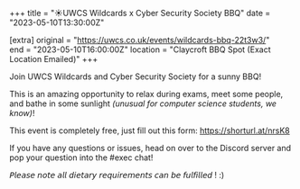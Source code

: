 +++
title = "☀️UWCS Wildcards x Cyber Security Society BBQ"
date = "2023-05-10T13:30:00Z"

[extra]
original = "https://uwcs.co.uk/events/wildcards-bbq-22t3w3/"    
end = "2023-05-10T16:00:00Z"
location = "Claycroft BBQ Spot (Exact Location Emailed)"
+++

Join UWCS Wildcards and Cyber Security Society for a sunny BBQ! 

This is an amazing opportunity to relax during exams, meet some people, and bathe in some sunlight *(unusual for computer science students, we know)*!

This event is completely free, just fill out this form: https://shorturl.at/nrsK8

If you have any questions or issues, head on over to the Discord server and pop your question into the #exec chat!

𝘗𝘭𝘦𝘢𝘴𝘦 𝘯𝘰𝘵𝘦 𝘢𝘭𝘭 𝘥𝘪𝘦𝘵𝘢𝘳𝘺 𝘳𝘦𝘲𝘶𝘪𝘳𝘦𝘮𝘦𝘯𝘵𝘴  𝘤𝘢𝘯 𝘣𝘦 𝘧𝘶𝘭𝘧𝘪𝘭𝘭𝘦𝘥 ! :)
